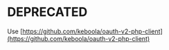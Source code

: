 # DEPRECATED 

Use [https://github.com/keboola/oauth-v2-php-client](https://github.com/keboola/oauth-v2-php-client)
